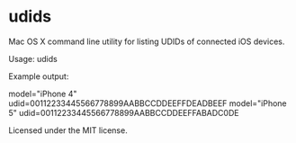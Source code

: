 # udids

Mac OS X command line utility for listing UDIDs of connected iOS devices.

Usage: udids

Example output:

model="iPhone 4" udid=00112233445566778899AABBCCDDEEFFDEADBEEF
model="iPhone 5" udid=00112233445566778899AABBCCDDEEFFABADC0DE

Licensed under the MIT license.
